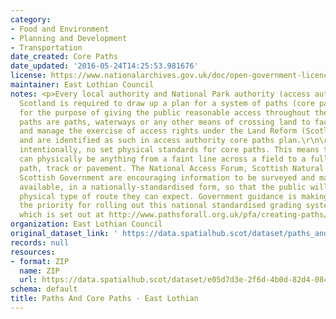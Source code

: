 ```yaml
---
category:
- Food and Environment
- Planning and Development
- Transportation
date_created: Core Paths
date_updated: '2016-05-24T14:25:53.981676'
license: https://www.nationalarchives.gov.uk/doc/open-government-licence/version/3/
maintainer: East Lothian Council
notes: <p>Every local authority and National Park authority (access authorities) in
  Scotland is required to draw up a plan for a system of paths (core paths) sufficient
  for the purpose of giving the public reasonable access throughout their area. \r\n\r\nCore
  paths are paths, waterways or any other means of crossing land to facilitate, promote
  and manage the exercise of access rights under the Land Reform (Scotland) Act 2003,
  and are identified as such in access authority core paths plan.\r\n\r\nThere are,
  intentionally, no set physical standards for core paths. This means that core paths
  can physically be anything from a faint line across a field to a fully constructed
  path, track or pavement. The National Access Forum, Scottish Natural Heritage and
  Scottish Government are encouraging information to be surveyed and made publicly
  available, in a nationally-standardised form, so that the public will know what
  physical type of route they can expect. Government guidance is making core paths
  the priority for rolling out this national standardised grading system information,
  which is set out at http://www.pathsforall.org.uk/pfa/creating-paths/path-grading-system.html                                                                                                                                                                                                                                                                                                                                                                                                                                                                                                                                                                                                                                                                                                                                                                                                                                                                                                                                                                                                                                                                                                                                                                                                                                                                                                                                                                                                                 </p>
organization: East Lothian Council
original_dataset_link: ' https://data.spatialhub.scot/dataset/paths_and_core_paths-el'
records: null
resources:
- format: ZIP
  name: ZIP
  url: https://data.spatialhub.scot/dataset/e05d7d3e-2f6d-4b0d-82d4-084b68b98159/resource/4b0e37e2-ab21-49dc-8614-ab7501ab65fc/download/core-paths.zip
schema: default
title: Paths And Core Paths - East Lothian
---
```


